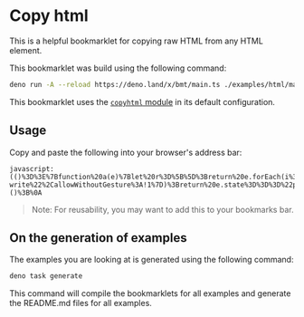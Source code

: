 # Copy html

This is a helpful bookmarklet for copying raw HTML from any HTML element.

This bookmarklet was build using the following command:

```bash
deno run -A --reload https://deno.land/x/bmt/main.ts ./examples/html/main.ts
```

This bookmarklet uses the [`copyhtml` module](../../copyhtml/) in its default
configuration.

## Usage

Copy and paste the following into your browser's address bar:

```
javascript:(()%3D%3E%7Bfunction%20a(e)%7Blet%20r%3D%5B%5D%3Breturn%20e.forEach(i%3D%3Er.push(i.outerHTML))%2Cr%7Dfunction%20t(e)%7Blet%20r%3De.scrape()%3Br%26%26e.render(e.transform%3Fe.transform(r)%3Aa(r))%7Dfunction%20o(e%3Dp())%7Bif(e)return%20document.querySelectorAll(e)%7Dasync%20function%20n(e)%7Bif(!await%20l())%7Balert(%22Please%20enable%20clipboard%20permission%20in%20your%20browser%20settings%20to%20use%20this%20feature.%22)%3Breturn%7Df(String(e))%7Dvar%20c%3D%22Enter%20selector%20to%20copy%20HTML%20from%20elements%20that%20match%20the%20given%20selector%3A%22%3Bfunction%20p()%7Breturn%20prompt(c%2C%22%22)%7C%7C%22%22%7Dfunction%20f(e)%7Bnavigator.clipboard.writeText(e).then(()%3D%3E%7Bconsole.info(%22Copied%20to%20clipboard.%22%2C%7Btext%3Ae%7D)%7D).catch(r%3D%3E%7Bconsole.error(r)%7D)%7Dasync%20function%20l()%7Bif(!navigator.clipboard)return!1%3Btry%7Blet%20e%3Dawait%20navigator.permissions.query(%7Bname%3A%22clipboard-write%22%2CallowWithoutGesture%3A!1%7D)%3Breturn%20e.state%3D%3D%3D%22prompt%22%26%26console.log(%22Requesting%20clipboard%20permission...%22)%2Ce.state%3D%3D%3D%22granted%22%7Dcatch(e)%7Bconsole.error(e)%7Dreturn!1%7Dasync%20function%20s(e%3D%7B%7D)%7Bawait%20t(%7Bscrape%3Ao%2Ctransform%3Ae.transform%2Crender%3An%7D)%7Ds().catch(e%3D%3Econsole.error(e))%3B%7D)()%3B%0A
```

> Note: For reusability, you may want to add this to your bookmarks bar.

## On the generation of examples

The examples you are looking at is generated using the following command:

```bash
deno task generate
```

This command will compile the bookmarklets for all examples and generate the
README.md files for all examples.
